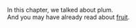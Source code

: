 In this chapter, we talked about plum.   
And you may have already read about [fruit](chapter-fruit.md).
